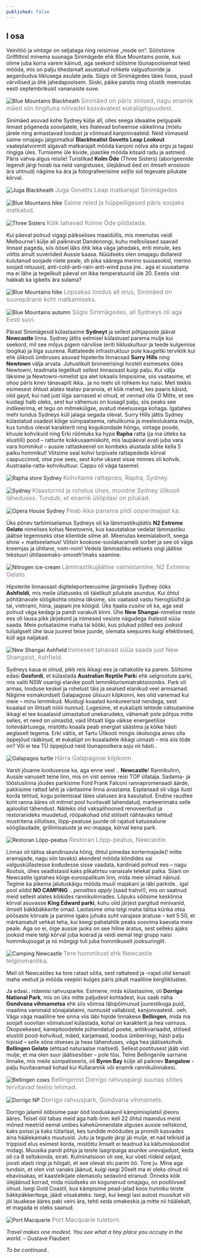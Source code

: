 ```yaml
---
published: false
---
```

## I osa

Veinitöö ja _vintage_ on seljataga ning reisimise „mode on“. Sööstsime Griffithist minema suunaga Sinimägede ehk Blue Mountains poole, kus olime juba korra varem käinud, aga seekord sõitsime lõunapoolsemat teed mööda, mis on palju tihedamalt asustatud rohkete valgusfooride ja aeganõudva liiklusega asulate jada. Sügis oli Sinimägedes täies hoos, puud värvilised ja õhk jahedapoolsem. Siiski, päike paistis ning olustik meenutas eesti septembrikuist vananaiste suve. 

![Blue Mountains Blackheath](/images/blue_mnts_view.jpg "Blue Mountains Blackheath")
<font color="grey" size="3">Sinimäed on päris sinised, nagu enamik mäed siin tingituna nõlvadel kasvavatest eukalüptipuudest.</font>

Sinimäed asuvad kohe Sydney külje all, olles seega ideaalne pelgupaik linnast põgeneda soovijatele, kes ihalevad boheemse väikelinna (m)elu järele ning armastavad loodust ja võimsaid kanjonivaateid. Neid viimaseid saime omajagu jalgsimatkal **Blackheatist Govetts Leap Lookout** vaateplatvormilt algavalt matkarajalt mööda kanjoni nõlva alla orgu ja tagasi ringiga üles. Turnisime üle kivide, joastike mööda kitsaid radu ja astmeid. Päris vahva algus reisile! Turistikad **Kolm Õde** (Three Sisters) (aborigeenide legendi järgi hoiab isa neid vangistuses, ülejäänud õed on ilmselt erosioon ära uhtnud) nägime ka ära ja fotografeerisime _selfie_ sid tegevate pilukate kõrval. 

![Juga Blackheath](/images/blackheath_juga.jpg "Juga Blackheath")
<font color="grey" size="3">Juga Govetts Leap matkarajal Sinimägedes</font>

![Blue Mountains hike](/images/hike_bluemnts2.jpg "Blue Mountains hike")
<font color="grey" size="3">Saime reied ja hüppeliigesed päris soojaks matkatud.</font>

![Three Sisters](/images/three_sis.jpg "Three Sisters")
<font color="grey" size="3">Kõik tahavad Kolme Õde pildistada.</font>

Kui päeval polnud vigagi päikselises maaidüllis, mis meenutas veidi Melbourne’i külje all paiknevat Dandenongi, kuhu melbsilased saavad linnast pageda, siis öösel läks õhk ikka väga jahedaks, eriti minule, kes võttis ainult suveriided Aussie kaasa. Nüüdseks olen omajagu dollareid kulutanud soojade riiete peale, sh pika säärega merino suusasokid, merino soojad retuusid, anti-cold-anti-rain-anti-wind pusa jne.. aga ei suusatama ma ei lähe ja tegelikult päeval on ikka temperatuurid üle 20. Eestis vist hakkab ka igikelts ära sulama? 

![Blue Mountains hike](/images/hike_bluemnts.jpg "Blue Mountains hike")
<font color="grey" size="3">Lopsakas loodus all orus, Sinimäed on suurepärane koht matkamiseks.</font>

![Blue Mountains autumn](/images/sygis_sinimaed.jpg "Blue Mountains autumn")
<font color="grey" size="3">Sügis Sinimägedes, all Sydneys oli aga Eesti suvi.</font>

Pärast Sinimägesid külastasime **Sydneyt** ja sellest põhjapoole jäävat **Newcastle** linna. Sydney jättis eelmisel külastusel parema mulje kui seekord, mil see mõjus pigem närvilise (eriti liikluskultuur ja teede kulgemise loogika) ja liiga suurena. Rattateede infrastruktuur pole kaugeltki terviklik kui ehk ülikooli ümbruses asuvad hipsterite linnaosad **Surry Hills** ning **Newtown** välja arvata. Juhuslikult broneerisingi hosteli esimeseks ööks Newtowni, teadmata tegelikult sellest linnaosast kuigi palju. Kui välja läksime ja Newtowni-nimelist ipa alet lokaalis limpsisime, siis vaatasime, et ohoo päris kirev tänavapilt ikka.. ja no mehi oli rohkem kui naisi. Meil tekkis esimesest õhtust alates teatav paranoia, et kõik mehed, kes paaris käisid, olid gayd, kui nad just liiga sarnased ei olnud, et vennad olla :D Mitte, et see kuidagi halb oleks, sest kui vähemusi on kusagil palju, siis peaks see indikeerima, et tegu on mitmekülgse, avatud meelsusega kohaga. Igatahes mehi tundus Sydneys küll jalaga segada olevat. Surry Hills jättis Sydney külastatud osadest kõige sümpaatsema, rahulikuma ja meeleolukama mulje, kus tundus olevat karakterit ning kogukondade hõngu, vintage poode, khuule kohvikuid ning Erki rõõmuks ka hype **Rapha** ratta (ja ma ütleks ka elustiili) pood – ratturite kokkusaamiskoht, mis laupäeval avati juba vara vara hommikul – aussie rattaskeenel on kombeks alustada sõite kella 5 paiku hommikul! Võtsime seal kohvi lurpivate rattapedede kõrval cappuccinod, otse poe sees, sest kohe uksest sisse minnes oli kohvik. Austraalia-ratta-kohvikultuur. Cappu oli väga tasemel. 

![Rapha store Sydney](/images/rapha.jpg "Rapha store Sydney")
<font color="grey" size="3">Kohvitame rattapoes, Rapha, Sydney.</font>

![Sydney](/images/sydney_class.jpg "Sydney")
<font color="grey" size="3">Klaastornid ja rohelus ühes, moodne Sydney ülikooli läheduses. Tundub, et enamik üliõpilasi on pilukad.</font>

![Opera House Sydney](/images/operahouse.jpg "Opera House Sydney")
<font color="grey" size="3">Peab ikka panema pildi ooperimajast ka.</font>

Üks põnev tarbimiselamus Sydneys oli ka lämmastikujäätis **N2 Extreme Gelato** nimelises kohas Newtownis, kus kasutatakse vedelat lämmastiku jäätise tegemiseks otse klientide silme all. Meenutas keemialaborit, seega show + maitseelamus! Võtsin kookose-soolakaramelli sorbet ja see oli väga kreemjas ja ühtlane, nom-nom! Vedela lämmastiku eeliseks ongi jäätise tekstuuri ühtlasemaks-_smooth_’imaks saamine.

![Nitrogen ice-cream](/images/n2.jpg "Nitrogen ice-cream")
<font color="grey" size="3">Lämmastikujäätise valmistamine, N2 Extreme Gelato.</font>

Hipsterite linnaosast digiteleporteerusime järgmiseks Sydney ööks **Ashfieldi**, mis meile üllatuseks oli täielikult pilukate asundus. Kui õhtul põhitänavale söögikohta otsima läksime, siis vaatasid vastu hieroglüüfid ja tai, vietnami, hiina, jaapani jne köögid. Üks itaalia _cusine_ oli ka, aga seal polnud väga kedagi ja pandi varakult kinni. Ühe **New Shangai**-nimelise resto ees oli lausa pikk järjekord ja inimesed vesiste nägudega ihalesid süüa saada. Meie potsatasime maha tai kööki, kus pilukad põlled ees jooksid tulijalgselt ühe laua juurest teise juurde, olemata seejuures kuigi efektiivsed, küll aga naljakad. 

![New Shangai Ashfield](/images/new_shangai.jpg "New Shangai Ashfield")
<font color="grey" size="3">Inimesed tahavad süüa saada just New Shangaist, Ashfield.</font>

Sydneys kaua ei olnud, pikk reis ikkagi ees ja rahakotile ka parem. Sõitsime edasi **Gosfordi**, et külastada **Australian Reptile Park**i ehk selgrootute parki, mis valiti NSW osariigi elanike poolt lemmikturismiatraktsiooniks. Park oli armas, looduse keskel ja rohelust täis ja sealsed elanikud veel armsamad. Nägime esmakordselt Galapagose ülisuuri kilpkonni, kes olid vanemad kui meie – minu lemmikud. Muidugi koaalad konkureerisid nendega, sest koaalad on lihtsalt niiiiii nunnud. Lugesime, et eukalüpti lehtede nätsutamine ikkagi ei tee koaalasid uimastatud unekarudeks, vähemalt pole põhjus mitte selles, et need on uimastid, vaid lihtsalt liiga väikse energeetilise toiteväärtusega, mistõttu koaala peab energiat säästma ja kõike hästi aeglaselt tegema. Erki väitis, et Tartu Ülikooli mingis ökoloogia aines olla õppejõud rääkinud, et eukalüpt on koaaladele ikkagi uimasti – mis siis tõde on? Või ei tea TÜ õppejõud neid lõunapoolkera asju nii hästi..

![Galapagos turtle](/images/galapagos_turtle.jpg "Galapagos turtle")
<font color="grey" size="3">Härra Galapagose kilpkonn.</font>

Varsti jõuame loodusesse ka, aga enne veel .. **Newcastle**! Rannikulinn, Aussie vanuselt teine linn,  mis on vist senise reisi TOP üllataja. Sadama- ja tööstuslinna jõudes parkisime Ford Frank Falconi rannapromenaadi äärde, pakkisime rattad lahti ja väntasime linna avastama. Esplanaad oli väga ilusti korda tehtud, kogu potentsiaal täies ulatuses ära kasutatud. Endine raudtee koht ranna ääres oli mitmel pool huvitavalt lahendatud, markeerimaks selle ajaloolist tähendust. Näiteks olid vaksalihooned renoveeritud ja restoranideks muudetud, rööpakohad olid stiilselt nähtavaks tehtud mustritena sillutises, lõpp-peatuse juurde oli rajatud katusealune söögilaudade, grillimisaluste ja wc-majaga, kõrval kena park. 

![Restoran Lõpp-peatus](/images/cooking_newcastle.jpg "Restoran Lõpp-peatus")
<font color="grey" size="3">Restoran Lõpp-peatus, Newcastle. </font>

Linnas oli täitsa skandinaavia hõng, õhtul pimedas kortermajade(! mitte eramajade, nagu siin tavaks) akendest mööda kõndides sai valgusküllastesse kodudesse sisse vaadata, kardinaid polnud ees – nagu Rootsis, ühes seadistasid kaks plikatirtsu vanaisale telekat paika. Siiani on Newcastle igatahes kõige euroopalikum linn, mida meie silmad näinud. Tegime ka pikema jalutuskäigu mööda muuli majakani ja läbi parkide.. igal pool sildid **NO CAMPING** .. _penalties apply_ (saad trahvi!), mis on saatnud meid sellest alates kõikides rannikulinnades. Lõpuks sõitsime kesklinna kõrval asuvasse **King Edward parki**, kuhu olid järjest pargitud minivanid, ilmselt bäkkbäkkerite omad. Laotasime oma telgi maha täitsa künka otsa põõsaste kõrvale ja panime igaks juhuks suht varajase äratuse – kell 5:50, et märkamatult vehkat teha, kui keegi pahatahlik peaks soovima kaevata meie peale. Aga oo ei, õige aussie jaoks on see hiline äratus, sest selleks ajaks jooksid meie telgi kõrval juba koerad ja veidi eemal tegi grupp naisi hommikujoogat ja nii mõngigi tuli juba hommikuselt jooksuringilt. 

![Camping Newcastle](/images/camping_newcastle.jpg "Camping Newcastle")
<font color="grey" size="3">Tere hommikust ehk Newcastle telgiromantika.</font>

Meil oli Newcastles ka tore ratast sõita, sest rattateed ja –rajad olid kenasti maha veetud ja mööda veepiiri kulges päris pikalt maaliline kergliiklustee. 

Ja edasi.. ridamisi rahvusparke. Esimene, mida külastasime, oli **Dorrigo National Park**, mis on üks mitte paljudest kohtadest, kus saab näha **Gondvana vihmametsa** ehk siis võimsa läbipõimunud juurestikuga puid, maailma vanimaid sõnajalataimi, nunnusid vallabisid, kanjonvaateid.. oeh. Väga väga maaliline tee sinna viis läbi hipide linnakese **Bellingen**, mida ma soojalt soovitan võimalusel külastada, kohal on karakterit ja hea vaimsus. Ökopoekesed, kanepitoodetele pühendatud poeke, antiikvariaadid, stiilsed elustiili pood-kohvikud, mäed, karjamaad, loodus ümberringi, hästi palju hipisid – selle sõna otseses ja heas tähenduses, väga hea jäätisekohvik **Bellingen Gelato** (ehtsad naturaalse maitsed). Sellest postitusest jääb vist mulje, et ma olen suur jäätisesõber – pole tõsi. Teine Bellingenile sarnane linnake, mis meile sümpatiseeris, oli **Byron Bay** külje all paiknev **Bangalow** - palju huvitavamad kohad kui Kullarannik või enamik rannikulinnakesi.

![Bellingen cows](/images/cows_dorrigo.jpg "Bellingen cows")
<font color="grey" size="3">Bellingenist Dorrigo rahvuspargi suunas sõites tervitavad teelisi lehmad.</font>

![Dorrigo NP](/images/dorrigo_np.jpg "Dorrigo NP")
<font color="grey" size="3">Dorrigo rahvuspark, Gondvana vihmamets.</font>

Dorrigo jalamil ööbisime paar ööd looduskaunil kämpimisplatsil jõeoru ääres. Teisel ööl tabas meid aga halb õnn: kell 22 õhtul maandus meist mõned meetrid eemal umbes kahekümnendate alguses aussie seltskond, kaks poissi ja kaks tütarlast, kes tundide möödudes ja promilli kasvades aina häälekamaks muutusid. Jutu ja tegude järgi jäi mulje, et nad telkisid ja trippisid elus esimest korda, mistõttu ilmselt ei teadnud ka käitumiskoodist midagi. Muusika pandi põhja ja teiste laagripaiga asunike unevajadust, keda oli ca 8 seltskonda, eirati. Kulminatsioon oli see, kui võeti riideid seljast, joosti alasti ringi ja hõigati, et see olevat elu parim öö. Tore ju. Mina aga tundsin, et olen vist vanaks jäänud, kuigi isegi 20selt ma ei oleks olnud nii ebaviisakas, et kaastelkijate olemasolu sedavõrd eiranud. Õnneks kõik ülejäänud korrad, mida nüüdseks on kogunenud omajagu, on positiivsed olnud. Isegi Gold Coastil, kus kämpisime pead-jalad koos hunniku teiste bäkkpäkkeritega, jäädi viisakateks. Isegi, kui keegi lasi autost muusikat või jõi lauakese ääres paki veini ära, tehti seda omakeskis ja mitte nii häälekalt, et magada ei oleks saanud. 

![Port Macquarie](/images/port_mq.jpg "Port Macquarie")
<font color="grey" size="3">Port Macquarie tuletorn.</font>

_Travel makes one modest. You see what a tiny place you occupy in the world._ – Gustave Flaubert

_To be continued.._